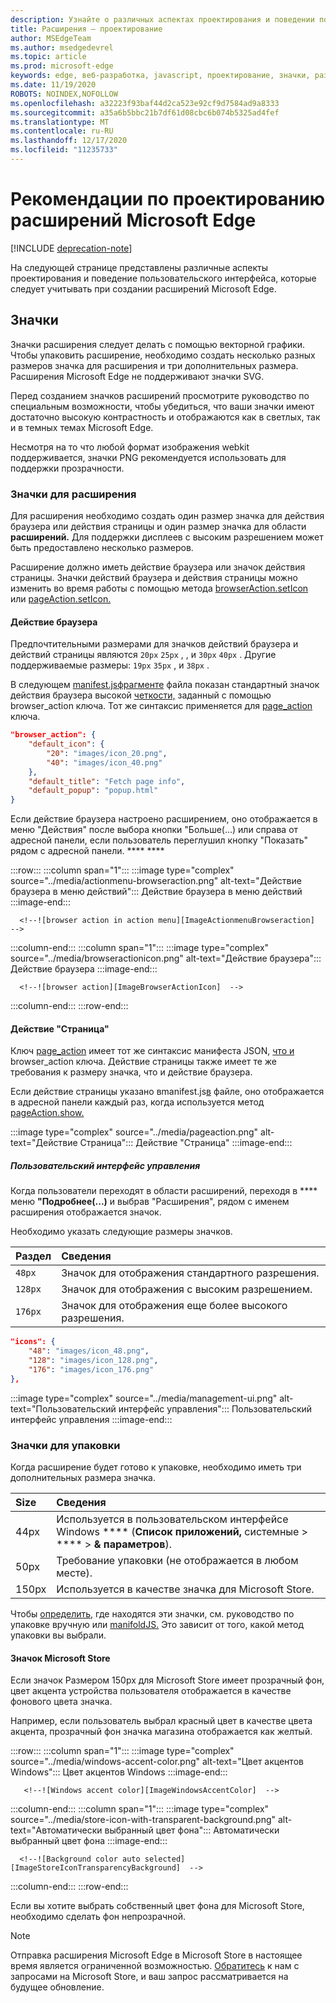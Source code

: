 ```yaml
---
description: Узнайте о различных аспектах проектирования и поведении пользовательского интерфейса, которые следует учитывать при создании расширений Microsoft Edge.
title: Расширения — проектирование
author: MSEdgeTeam
ms.author: msedgedevrel
ms.topic: article
ms.prod: microsoft-edge
keywords: edge, веб-разработка, javascript, проектирование, значки, разработчик
ms.date: 11/19/2020
ROBOTS: NOINDEX,NOFOLLOW
ms.openlocfilehash: a32223f93baf44d2ca523e92cf9d7584ad9a8333
ms.sourcegitcommit: a35a6b5bbc21b7df61d08cbc6b074b5325ad4fef
ms.translationtype: MT
ms.contentlocale: ru-RU
ms.lasthandoff: 12/17/2020
ms.locfileid: "11235733"
---
```

# Рекомендации по проектированию расширений Microsoft Edge  

[!INCLUDE [deprecation-note](../includes/deprecation-note.md)]  

На следующей странице представлены различные аспекты проектирования и поведение пользовательского интерфейса, которые следует учитывать при создании расширений Microsoft Edge.  

## Значки  

Значки расширения следует делать с помощью векторной графики.  Чтобы упаковить расширение, необходимо создать несколько разных размеров значка для расширения и три дополнительных размера.  Расширения Microsoft Edge не поддерживают значки SVG.  

Перед созданием значков расширений [][ExtensionsGuidesAccessibility] просмотрите руководство по специальным возможности, чтобы убедиться, что ваши значки имеют достаточно высокую контрастность и отображаются как в светлых, так и в темных темах Microsoft Edge.  

Несмотря на то что любой формат изображения webkit поддерживается, значки PNG рекомендуется использовать для поддержки прозрачности.  

### Значки для расширения  

Для расширения необходимо создать один размер значка для действия браузера или действия страницы и один размер значка для области **расширений.**  Для поддержки дисплеев с высоким разрешением может быть предоставлено несколько размеров.  

Расширение должно иметь действие браузера или значок действия страницы.  Значки действий браузера и действия страницы можно изменить во время работы с помощью метода [browserAction.setIcon][MSDApiBrowseractionSeticon] или [pageAction.setIcon.][MDNApiPageactionSeticon]  

#### Действие браузера  

Предпочтительными размерами для значков действий браузера и действий страницы являются `20px` `25px` , , и `30px` `40px` .  Другие поддерживаемые размеры: `19px` `35px` , и `38px` .  

В следующем [manifest.jsфрагменте][ExtensionsApisupportManifestkeys] файла показан стандартный значок действия браузера высокой [четкости,][MDNManifestjsonBrowserAction] заданный с помощью browser_action ключа.  Тот же синтаксис применяется для [page_action][MDNManifestjsonPageAction] ключа.  

```json
"browser_action": {
    "default_icon": {
        "20": "images/icon_20.png",
        "40": "images/icon_40.png"
    },
    "default_title": "Fetch page info",
    "default_popup": "popup.html"
}
```  

Если действие браузера настроено расширением, оно отображается в меню "Действия" после выбора кнопки "Больше(...) или справа от адресной панели, если пользователь переглушил кнопку "Показать" рядом с адресной панели. **** ****  

:::row:::
   :::column span="1":::
      :::image type="complex" source="../media/actionmenu-browseraction.png" alt-text="Действие браузера в меню действий":::
         Действие браузера в меню действий :::image-end:::
      
      <!--![browser action in action menu][ImageActionmenuBrowseraction]  -->  
   :::column-end:::
   :::column span="1":::
      :::image type="complex" source="../media/browseractionicon.png" alt-text="Действие браузера":::
         Действие браузера :::image-end:::
      
      <!--![browser action][ImageBrowserActionIcon]  -->  
   :::column-end:::
:::row-end:::

#### Действие "Страница"  

Ключ [page_action][MDNManifestjsonPageAction] имеет тот же синтаксис манифеста JSON, [что и][MDNManifestjsonBrowserAction] browser_action ключа.  Действие страницы также имеет те же требования к размеру значка, что и действие браузера.  

Если действие страницы указано вmanifest.js[в][ExtensionsApisupportManifestkeys] файле, оно отображается в адресной панели каждый раз, когда используется метод [pageAction.show.][MDNApiPageactionShow]  

:::image type="complex" source="../media/pageaction.png" alt-text="Действие Страница":::
   Действие "Страница"
:::image-end:::

<!--![page action][ImagePageaction]  -->  

##### Пользовательский интерфейс управления  

Когда пользователи переходят в области расширений, переходя в **** меню **"Подробнее(...)** и выбрав "Расширения", рядом с именем расширения отображается значок.  

Необходимо указать следующие размеры значков.  

| Раздел | Сведения |  
|:--- |:--- |  
| `48px` | Значок для отображения стандартного разрешения. |  
| `128px` | Значок для отображения с высоким разрешением. |  
| `176px` | Значок для отображения еще более высокого разрешения. |  


```json
"icons": {
    "48": "images/icon_48.png",
    "128": "images/icon_128.png",
    "176": "images/icon_176.png"
},
```  

:::image type="complex" source="../media/management-ui.png" alt-text="Пользовательский интерфейс управления":::
   Пользовательский интерфейс управления
:::image-end:::

<!--![management UI][ImageManagementUi]  -->  

### Значки для упаковки  

Когда расширение будет готово к упаковке, необходимо иметь три дополнительных размера значка.  

| Size | Сведения |  
|:--- |:--- |  
| 44px | Используется в пользовательском интерфейсе Windows **** \(**Список приложений,** системные  \>  ****  \>  **& параметров**\). |  
| 50px | Требование упаковки \(не отображается в любом месте\). |  
| 150px | Используется в качестве значка для Microsoft Store. |  


Чтобы [определить,][ExtensionsGuidesPackagingCreatingTestingPackagesAssetsFolder] где находятся эти значки, см. руководство по упаковке вручную или [manifoldJS.][ExtensionsGuidesPackagingUsingManifoldjsPackagePackagingManifoldjs]  Это зависит от того, какой метод упаковки вы выбрали.  

#### Значок Microsoft Store  

Если значок Размером 150px для Microsoft Store имеет прозрачный фон, цвет акцента устройства пользователя отображается в качестве фонового цвета значка.  

Например, если пользователь выбрал красный цвет в качестве цвета акцента, прозрачный фон значка магазина отображается как желтый.  

:::row:::
   :::column span="1":::
       :::image type="complex" source="../media/windows-accent-color.png" alt-text="Цвет акцентов Windows":::
          Цвет акцентов Windows :::image-end:::
       
       <!--![Windows accent color][ImageWindowsAccentColor]  -->  
   :::column-end:::
   :::column span="1":::
      :::image type="complex" source="../media/store-icon-with-transparent-background.png" alt-text="Автоматически выбранный цвет фона":::
         Автоматически выбранный цвет фона :::image-end:::
      
      <!--![Background color auto selected][ImageStoreIconTransparencyBackground]  -->  
   :::column-end:::
:::row-end:::

Если вы хотите выбрать собственный цвет фона для Microsoft Store, необходимо сделать фон непрозрачной.  

> [!NOTE]
> Отправка расширения Microsoft Edge в Microsoft Store в настоящее время является ограниченной возможностью.  [Обратитесь][AkaExtensionRequest] к нам с запросами на Microsoft Store, и ваш запрос рассматривается на будущее обновление.  

<!-- image links -->  

<!--[ImageActionmenuBrowseraction]: ../media/actionmenu-browseraction.png "browser action in action menu"  -->  
<!--[ImageBrowserActionIcon]: ../media/browseractionicon.png "browser action"  -->  
<!--[ImagePageaction]: ../media/pageaction.png "page action"  -->  
<!--[ImageManagementUi]: ../media/management-ui.png "management UI"  -->  
<!--[ImageWindowsAccentColor]: ../media/windows-accent-color.png "Windows accent color"  -->  
<!--[ImageStoreIconTransparencyBackground]: ../media/store-icon-with-transparent-background.png "Background color auto selected"  -->  

<!-- links -->  

[ExtensionsGuidesAccessibility]: ./accessibility.md "Accessibility | Документы Майкрософт"  
[ExtensionsGuidesPackagingCreatingTestingPackagesAssetsFolder]: ./packaging/creating-and-testing-extension-packages.md#assets-folder "Папка Assets — создание и тестирование пакета AppX расширения Microsoft Edge | Документы Майкрософт"  
[ExtensionsGuidesPackagingUsingManifoldjsPackagePackagingManifoldjs]: ./packaging/using-manifoldjs-to-package-extensions.md#packaging-with-manifoldjs "Упаковка с помощью ManifoldJS — использование ManifoldJS для создания пакетов Extension AppX | Документы Майкрософт"  

[ExtensionsApisupportManifestkeys]: ../API-support/supported-manifest-keys.md "Поддерживаемые ключи манифеста | Документы Майкрософт"  

[AkaExtensionRequest]: https://aka.ms/extension-request "Связаться с нами"  

[MSDApiBrowseractionSeticon]: https://developer.mozilla.org/Add-ons/WebExtensions/API/browserAction/setIcon "browserAction.setIcon() — API | MDN"  
[MDNApiPageactionSeticon]: https://developer.mozilla.org/Add-ons/WebExtensions/API/pageAction/setIcon "pageAction.setIcon() — API | MDN"  
[MDNApiPageactionShow]: https://developer.mozilla.org/Add-ons/WebExtensions/API/pageAction/show "pageAction.show() — API | MDN"  
[MDNManifestjsonBrowserAction]: https://developer.mozilla.org/docs/Mozilla/Add-ons/WebExtensions/manifest.json/browser_action "browser_action — manifest.js| MDN"  
[MDNManifestjsonPageAction]: https://developer.mozilla.org/docs/Mozilla/Add-ons/WebExtensions/manifest.json/page_action "page_action — manifest.js| MDN"  
